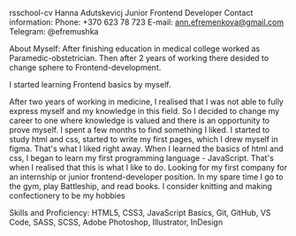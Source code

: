 rsschool-cv
Hanna Adutskevicj
Junior Frontend Developer
Contact information:
Phone: +370 623 78 723
E-mail: ann.efremenkova@gmail.com
Telegram: @efremushka

About Myself:
After finishing education in medical college worked as Paramedic-obstetrician. Then after 2 years of working there desided to change sphere to Frontend-development. 

I started learning Frontend basics by myself. 

After two years of working in medicine, I realised that I was not able to fully express myself and my knowledge in this field.  So I decided to change my career to one where knowledge is valued and there is an opportunity to prove myself. 
I spent a few months to find something I liked. 
I started to study html and css, started to write my first pages, which I drew myself in figma. That's what I liked right away. When I learned the basics of html and css, I began to learn my first programming language - JavaScript. That's when I realised that this is what I like to do.
Looking for my first company for an internship or junior frontend-developer position. In my spare time I go to the gym, play Battleship, and read books. I consider knitting and making confectionery to be my hobbies

Skills and Proficiency:
HTML5, CSS3,
JavaScript Basics,
Git, GitHub,
VS Code,
SASS, SCSS,
Adobe Photoshop, Illustrator, InDesign
